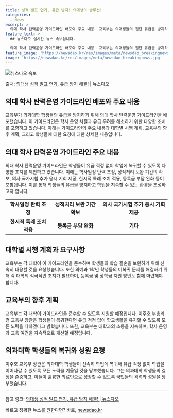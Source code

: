 ```yaml
---
title: 성적 발표 연기, 유급 방지! 의대생의 솔루션!
categories:
  - News
excerpt: >
  의대 학사 탄력운영 가이드라인 배포와 주요 내용  교육부는 의대생들의 집단 유급을 방지하기 위해 각 대학이 …
feature_text: >
  ## 뉴스다오 실시간 뉴스 속보입니다.

  의대 학사 탄력운영 가이드라인 배포와 주요 내용  교육부는 의대생들의 집단 유급을 방지하기 위해 각 대학이 …
feature_image: 'https://newsdao.kr/res/images/meta/newsdao_breakingnews.jpg'
image: 'https://newsdao.kr/res/images/meta/newsdao_breakingnews.jpg'
---
```


![뉴스다오 속보](https://newsdao.kr/res/images/meta/newsdao_breakingnews.jpg)

<p>출처: <a href="https://newsdao.kr/4733" rel="dofollow">의대생 성적 발표 연기, 유급 방지 해결!</a> | 뉴스다오</p>

<h2 data-ke-size="size26">의대 학사 탄력운영 가이드라인 배포와 주요 내용</h2>
<p data-ke-size="size16">교육부가 의과대학 학생들의 유급을 방지하기 위해 의대 학사 탄력운영 가이드라인을 배포했습니다. 이 가이드라인은 학사 운영 차질과 유급 우려를 해소하기 위한 다양한 조치를 포함하고 있습니다. 아래는 가이드라인의 주요 내용과 대학별 시행 계획, 교육부의 향후 계획, 그리고 학생들에 대한 요청에 대한 상세한 내용입니다.</p>
<h2 data-ke-size="size22">의대 학사 탄력운영 가이드라인 주요 내용</h2>
<p data-ke-size="size16">의대 학사 탄력운영 가이드라인은 학생들이 유급 걱정 없이 학업에 복귀할 수 있도록 다양한 조치를 제안하고 있습니다. 이에는 학사일정 탄력 조정, 성적처리 보완 기간의 확보, 의사 국가시험 추가 응시 기회 제공, 한시적 특례 조치 적용, 등록금 부담 완화 등이 포함됩니다. 이를 통해 학생들의 유급을 방지하고 학업을 지속할 수 있는 환경을 조성하고자 합니다.</p>
<table>
	<tr>
		<td style="text-align: center; height: 17px;"><b>학사일정 탄력 조정</b></td>
		<td style="text-align: center; height: 17px;"><b>성적처리 보완 기간 확보</b></td>
		<td style="text-align: center; height: 17px;"><b>의사 국가시험 추가 응시 기회 제공</b></td>
	</tr>
	<tr>
		<td style="text-align: center; height: 17px;"><b>한시적 특례 조치 적용</b></td>
		<td style="text-align: center; height: 17px;"><b>등록금 부담 완화</b></td>
		<td style="text-align: center; height: 17px;"><b>기타</b></td>
	</tr>
</table>
<h2 data-ke-size="size22">대학별 시행 계획과 요구사항</h2>
<p data-ke-size="size16">교육부는 각 대학이 이 가이드라인을 준수하며 학생들의 학습 결손을 보완하기 위해 신속히 대응할 것을 요청했습니다. 또한 의예과 1학년 학생들의 미복귀 문제를 해결하기 위해 각 대학의 적극적인 조치가 필요하며, 등록금 및 장학금 지원 방안도 함께 마련해야 합니다.</p>
<h2 data-ke-size="size22">교육부의 향후 계획</h2>
<p data-ke-size="size16">교육부는 각 대학이 가이드라인을 준수할 수 있도록 지원할 예정입니다. 이주호 부총리 겸 교육부 장관은 학생들이 복귀한다면 유급 걱정 없이 학교생활을 유지할 수 있도록 모든 노력을 다하겠다고 밝혔습니다. 또한, 교육부는 대학과의 소통을 지속하며, 학사 운영과 교육 여건을 지속적으로 개선할 예정입니다.</p>
<h2 data-ke-size="size22">의과대학 학생들의 복귀와 성원 요청</h2>
<p data-ke-size="size16">이주호 교육부 장관은 의과대학 학생들이 신속히 학업에 복귀해 유급 걱정 없이 학업을 이어나갈 수 있도록 모든 노력을 기울일 것을 당부했습니다. 그는 의과대학 학생들의 결정을 존중하고, 이들이 훌륭한 의료인으로 성장할 수 있도록 국민들의 격려와 성원을 당부했습니다.</p>
<hr>
<p data-ke-size="size16">참고 링크: <a href="https://newsdao.kr/4733">의대생 성적 발표 연기, 유급 방지 해결! | 뉴스다오</a></p> 

빠르고 정확한 뉴스를 원한다면? 바로, <a href="https://newsdao.kr" rel="dofollow">newsdao.kr</a>


